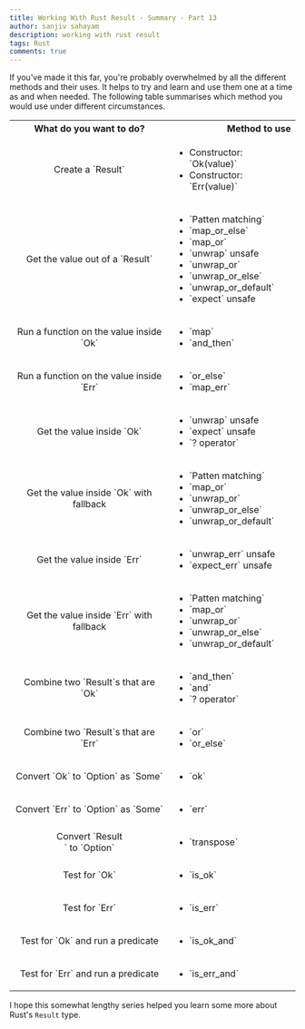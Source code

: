 ```yaml
---
title: Working With Rust Result - Summary - Part 13
author: sanjiv sahayam
description: working with rust result
tags: Rust
comments: true
---
```


If you've made it this far, you're probably overwhelmed by all the different methods and their uses.
It helps to try and learn and use them one at a time as and when needed. The following table summarises which method you would use under different circumstances.

<table>
  <tbody>
    <tr>
      <th>What do you want to do?</th>
      <th align="right">Method to use</th>
    </tr>
    <tr>
      <td align="center">Create a `Result`</td>
      <td align="left">
        <ul>
          <li>Constructor: `Ok(value)`</li>
          <li>Constructor: `Err(value)`</li>
        </ul>
      </td>
    </tr>
    <tr>
      <td align="center">Get the value out of a `Result`</td>
      <td align="left">
        <ul>
          <li>`Patten matching`</li>
          <li>`map_or_else`</li>
          <li>`map_or`</li>
          <li>`unwrap` unsafe</li>
          <li>`unwrap_or`</li>
          <li>`unwrap_or_else`</li>
          <li>`unwrap_or_default`</li>
          <li>`expect` unsafe</li>
        </ul>
      </td>
    </tr>
    <tr>
      <td align="center">Run a function on the value inside `Ok`</td>
      <td align="left">
        <ul>
          <li>`map`</li>
          <li>`and_then`</li>
        </ul>
      </td>
    </tr>
    <tr>
      <td align="center">Run a function on the value inside `Err`</td>
      <td align="left">
        <ul>
          <li>`or_else`</li>
          <li>`map_err`</li>
        </ul>
      </td>
    </tr>
    <tr>
      <td align="center">Get the value inside `Ok`</td>
      <td align="left">
        <ul>
          <li>`unwrap` unsafe</li>
          <li>`expect` unsafe</li>
          <li>`? operator`</li>
        </ul>
      </td>
    </tr>
    <tr>
      <td align="center">Get the value inside `Ok` with fallback</td>
      <td align="left">
        <ul>
          <li>`Patten matching`</li>
          <li>`map_or`</li>
          <li>`unwrap_or`</li>
          <li>`unwrap_or_else`</li>
          <li>`unwrap_or_default`</li>
        </ul>
      </td>
    </tr>
    <tr>
      <td align="center">Get the value inside `Err`</td>
      <td align="left">
        <ul>
          <li>`unwrap_err` unsafe</li>
          <li>`expect_err` unsafe</li>
        </ul>
      </td>
    </tr>
    <tr>
      <td align="center">Get the value inside `Err` with fallback</td>
      <td align="left">
        <ul>
          <li>`Patten matching`</li>
          <li>`map_or`</li>
          <li>`unwrap_or`</li>
          <li>`unwrap_or_else`</li>
          <li>`unwrap_or_default`</li>
        </ul>
      </td>
    </tr>
    <tr>
      <td align="center">Combine two `Result`s that are `Ok`</td>
      <td align="left">
        <ul>
          <li>`and_then`</li>
          <li>`and`</li>
          <li>`? operator`</li>
        </ul>
      </td>
    </tr>
    <tr>
      <td align="center">Combine two `Result`s that are `Err`</td>
      <td align="left">
        <ul>
          <li>`or`</li>
          <li>`or_else`</li>
        </ul>
      </td>
    </tr>
    <tr>
      <td align="center">Convert `Ok` to `Option` as `Some`</td>
      <td align="left">
        <ul>
          <li>`ok`</li>
        </ul>
      </td>
    </tr>
    <tr>
      <td align="center">Convert `Err` to `Option` as `Some`</td>
      <td align="left">
        <ul>
          <li>`err`</li>
        </ul>
      </td>
    </tr>
    <tr>
      <td align="center">Convert `Result<Option>` to `Option<Result>`</td>
      <td align="left">
        <ul>
          <li>`transpose`</li>
        </ul>
      </td>
    </tr>
    <tr>
      <td align="center">Test for `Ok`</td>
      <td align="left">
        <ul>
          <li>`is_ok`</li>
        </ul>
      </td>
    </tr>
    <tr>
      <td align="center">Test for `Err`</td>
      <td align="left">
        <ul>
          <li>`is_err`</li>
        </ul>
      </td>
    </tr>
    <tr>
      <td align="center">Test for `Ok` and run a predicate</td>
      <td align="left">
        <ul>
          <li>`is_ok_and`</li>
        </ul>
      </td>
    </tr>
    <tr>
      <td align="center">Test for `Err` and run a predicate</td>
      <td align="left">
        <ul>
          <li>`is_err_and`</li>
        </ul>
      </td>
    </tr>
  </tbody>
</table>

I hope this somewhat lengthy series helped you learn some more about Rust's `Result` type.
